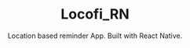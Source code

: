 <h1 align="center"> Locofi_RN </h1>
<p align="center">
  Location based reminder App. Built with React Native.
</p>
